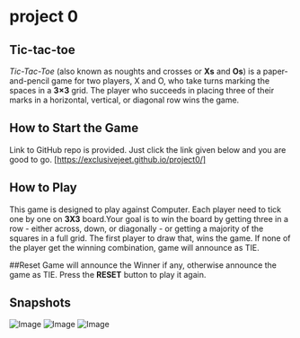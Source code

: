 # project 0

## Tic-tac-toe 

_Tic-Tac-Toe_ (also known as noughts and crosses or **Xs** and **Os**) is a paper-and-pencil game for two players, X and O, who take turns marking the spaces in a **3×3** grid. The player who succeeds in placing three of their marks in a horizontal, vertical, or diagonal row wins the game.

## How to Start the Game
Link to GitHub repo is provided. Just click the link given below and you are good to go.
[https://exclusivejeet.github.io/project0/]

## How to Play
This game is designed to play against Computer. Each player need to tick one by one on **3X3** board.Your goal is to win the board by getting three in a row - either across, down, or diagonally - or getting a majority of the squares in a full grid. The first player to draw that, wins the game. If none of the player get the winning combination, game will announce as TIE.

##Reset
Game will announce the Winner if any, otherwise announce the game as TIE. Press the **RESET** button to play it again.

## Snapshots

![Image](images/s1.png "icon")
![Image](images/s2.png "icon")
![Image](images/s3.png "icon")

